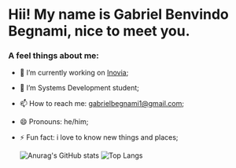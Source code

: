 
### <h1>Hii! My name is Gabriel Benvindo Begnami, nice to meet you.</h1>
<h3>A feel things about me:</h3>

- 🔭 I’m currently working on <a href="https://www.inoviacorp.com/" target="_blank" rel="noopener noreferrer">Inovia</a>;
- 🌱 I’m Systems Development student;
- 📫 How to reach me: gabrielbegnami1@gmail.com;
- 😄 Pronouns: he/him;
- ⚡ Fun fact: i love to know new things and places;

    
   ![Anurag's GitHub stats](https://github-readme-stats.vercel.app/api?username=Welcome121&show_icons=true&theme=radical)
   ![Top Langs](https://github-readme-stats.vercel.app/api/top-langs/?username=Welcome121&layout=compact&theme=radical)
  
